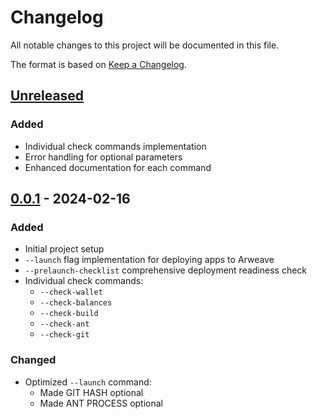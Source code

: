 # Changelog

All notable changes to this project will be documented in this file.

The format is based on [Keep a Changelog](https://keepachangelog.com/en/1.0.0/).

## [Unreleased]
### Added
- Individual check commands implementation
- Error handling for optional parameters
- Enhanced documentation for each command

## [0.0.1] - 2024-02-16
### Added
- Initial project setup
- `--launch` flag implementation for deploying apps to Arweave
- `--prelaunch-checklist` comprehensive deployment readiness check
- Individual check commands:
  - `--check-wallet`
  - `--check-balances`
  - `--check-build`
  - `--check-ant`
  - `--check-git`
### Changed
- Optimized `--launch` command:
  - Made GIT HASH optional
  - Made ANT PROCESS optional

[Unreleased]: https://github.com/PSkinnerTech/permalaunch/compare/v0.0.1...HEAD
[0.0.1]: https://github.com/PSkinnerTech/permalaunch/releases/tag/v0.0.1
